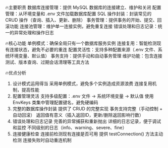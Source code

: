 🔥主要职责
数据库连接管理：提供 MySQL 数据库的连接建立、维护和关闭
配置管理：从环境变量和 .env 文件加载数据库配置
SQL 操作封装：封装常见的 CRUD 操作（查询、插入、更新、删除）
事务管理：提供事务的开始、提交、回滚功能
连接池管理：维护单一连接实例，避免重复连接
错误处理和日志记录：统一的异常处理和操作日志

🔥核心功能
单例模式：确保全局只有一个数据库服务实例
连接复用：智能检测现有连接状态，避免不必要的重连
配置灵活性：支持多种配置来源（.env 文件、系统环境变量、默认值）
事务支持：提供手动和自动事务管理
维护功能：包含连接测试、版本查询、过期会话清理等工具方法

🔥优点分析
1. 设计模式运用得当
采用单例模式，避免多个实例造成资源浪费
连接复用机制，提高性能
2. 配置管理灵活
支持多级配置：.env 文件 → 系统环境变量 → 默认值
使用 EnvKeys 类集中管理配置键名，避免硬编码
3. 完整的数据库操作封装
提供了 CRUD 的完整实现
事务支持完整（手动控制 + 自动回滚）
返回值有意义（插入返回ID，更新/删除返回影响行数）
4. 错误处理和日志记录
完善的异常捕获和重新抛出
详细的日志记录，便于调试和监控
不同级别的日志（info、warning、severe、fine）
5. 连接健康检查
连接前检测现有连接是否可用
提供 testConnection() 方法主动检测
连接失败时自动重连机制